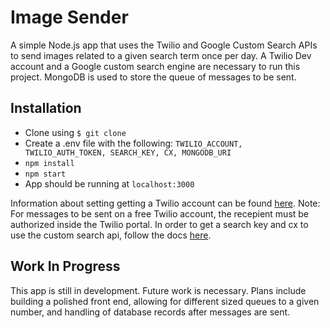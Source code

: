 # Image Sender 
A simple Node.js app that uses the Twilio and Google Custom Search APIs to send images related to a given search term once per day. A Twilio Dev account and a Google custom search engine are necessary to run this project. MongoDB is used to store the queue of messages to be sent. 

## Installation 
* Clone using ``` $ git clone ```
* Create a .env file with the following: ``` TWILIO_ACCOUNT, TWILIO_AUTH_TOKEN, SEARCH_KEY, CX, MONGODB_URI ```
* ``` npm install ```
* ``` npm start ```
* App should be running at ``` localhost:3000 ```

Information about setting getting a Twilio account can be found [here](https://www.twilio.com/docs/usage/api). Note: For messages to be sent on a free Twilio account, the recepient must be authorized inside the Twilio portal. In order to get a search key and cx to use the custom search api, follow the docs [here](https://developers.google.com/custom-search/v1/overview#search_engine_id).

## Work In Progress
This app is still in development. Future work is necessary. Plans include building a polished front end, allowing for different sized queues to a given number, and handling of database records after messages are sent. 